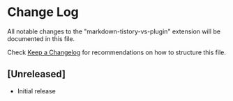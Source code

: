 # Change Log
All notable changes to the "markdown-tistory-vs-plugin" extension will be documented in this file.

Check [Keep a Changelog](http://keepachangelog.com/) for recommendations on how to structure this file.

## [Unreleased]
- Initial release